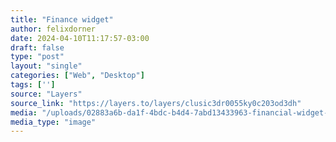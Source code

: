 ```yaml
---
title: "Finance widget"
author: felixdorner
date: 2024-04-10T11:17:57-03:00
draft: false
type: "post"
layout: "single"
categories: ["Web", "Desktop"]
tags: ['']
source: "Layers"
source_link: "https://layers.to/layers/clusic3dr0055ky0c203od3dh"
media: "/uploads/02883a6b-da1f-4bdc-b4d4-7abd13433963-financial-widget-4x.webp"
media_type: "image"
---
```


